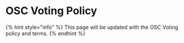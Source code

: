 # OSC Voting Policy



{% hint style="info" %}
This page will be updated with the OSC Voting policy and terms.
{% endhint %}
